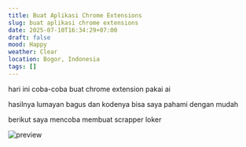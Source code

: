 ```yaml
---
title: Buat Aplikasi Chrome Extensions
slug: buat aplikasi chrome extensions
date: 2025-07-10T16:34:29+07:00
draft: false
mood: Happy
weather: Clear
location: Bogor, Indonesia
tags: []
---
```


hari ini coba-coba buat chrome extension pakai ai

hasilnya lumayan bagus dan kodenya bisa saya pahami dengan mudah

berikut saya mencoba membuat scrapper loker

![preview](preview.avif)